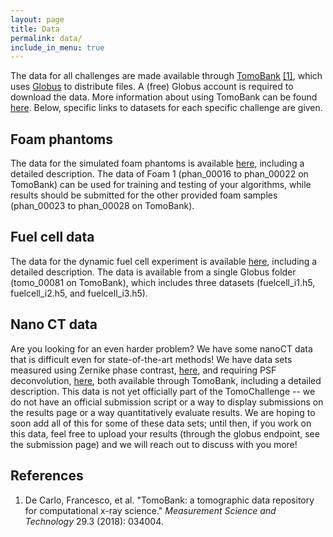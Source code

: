 ```yaml
---
layout: page
title: Data
permalink: data/
include_in_menu: true
---
```


The data for all challenges are made available through [TomoBank](https://tomobank.readthedocs.io/) [[1]](#note1), which uses [Globus](https://www.globus.org/) to distribute files. A (free) Globus account is required to download the data. More information about using TomoBank can be found [here](https://tomobank.readthedocs.io/en/latest/source/usage.html). Below, specific links to datasets for each specific challenge are given.

## Foam phantoms

The data for the simulated foam phantoms is available [here](https://tomobank.readthedocs.io/en/latest/source/phantom/docs.phantom.foams.html#challenge), including a detailed description. The data of Foam 1 (phan_00016 to phan_00022 on TomoBank) can be used for training and testing of your algorithms, while results should be submitted for the other provided foam samples (phan_00023 to phan_00028 on TomoBank).

## Fuel cell data

The data for the dynamic fuel cell experiment is available [here](https://tomobank.readthedocs.io/en/latest/source/data/docs.data.dynamic.html#fuel-cell-data), including a detailed description. The data is available from a single Globus folder (tomo_00081 on TomoBank), which includes three datasets (fuelcell_i1.h5, fuelcell_i2.h5, and fuelcell_i3.h5).

## Nano CT data

Are you looking for an even harder problem? We have some nanoCT data that is difficult even for state-of-the-art methods! We have data sets measured using Zernike phase contrast, [here](https://tomobank.readthedocs.io/en/latest/source/data/docs.data.nano.html#zernike), and requiring PSF deconvolution, [here](https://tomobank.readthedocs.io/en/latest/source/data/docs.data.nano.html#psf), both available through TomoBank, including a detailed description. This data is not yet officially part of the TomoChallenge -- we do not have an official submission script or a way to display submissions on the results page or a way quantitatively evaluate results. We are hoping to soon add all of this for some of these data sets; until then, if you work on this data, feel free to upload your results (through the globus endpoint, see the submission page) and we will reach out to discuss with you more!

## References

1. <a name="note1"></a> De Carlo, Francesco, et al. "TomoBank: a tomographic data repository for computational x-ray science." *Measurement Science and Technology* 29.3 (2018): 034004.
